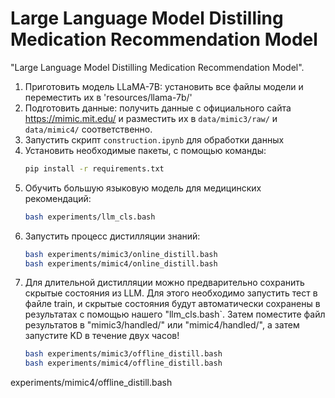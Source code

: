# Large Language Model Distilling Medication Recommendation Model

"Large Language Model Distilling Medication Recommendation Model".

1. Приготовить модель LLaMA-7B: установить все файлы модели и переместить их в 'resources/llama-7b/'
2. Подготовить данные: получить данные с официального сайта https://mimic.mit.edu/ и разместить их в `data/mimic3/raw/` и `data/mimic4/` соответственно.
3. Запустить скрипт `construction.ipynb` для обработки данных
4. Установить необходимые пакеты, с помощью команды:
   ```bash
   pip install -r requirements.txt
   ```
5. Обучить большую языковую модель для медицинских рекомендаций:
   ```bash
   bash experiments/llm_cls.bash
   ```
6. Запустить процесс дистилляции знаний:
   ```bash
   bash experiments/mimic3/online_distill.bash
   bash experiments/mimic4/online_distill.bash
   ```
7. Для длительной дистилляции можно предварительно сохранить скрытые состояния из LLM. 
Для этого необходимо запустить тест в файле train, и скрытые состояния будут автоматически сохранены в результатах с помощью нашего "llm_cls.bash`. 
Затем поместите файл результатов в "mimic3/handled/" или "mimic4/handled/", а затем запустите KD в течение двух часов!
   ```bash
   bash experiments/mimic3/offline_distill.bash
   bash experiments/mimic4/offline_distill.bash
   ```
experiments/mimic4/offline_distill.bash
   ```
